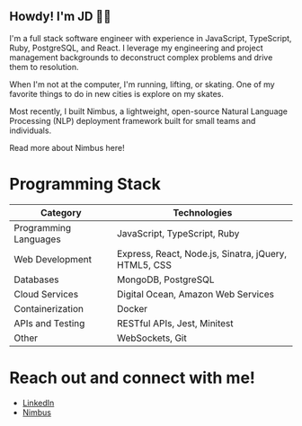 ## Howdy! I'm JD 👋😁

I'm a full stack software engineer with experience in JavaScript, TypeScript, Ruby, PostgreSQL, and React. I leverage my engineering and project management backgrounds to deconstruct complex problems and drive them to resolution.

When I'm not at the computer, I'm running, lifting, or skating. One of my favorite things to do in new cities is explore on my skates.

Most recently, I built Nimbus, a lightweight, open-source Natural Language Processing (NLP) deployment framework built for small teams and individuals.

Read more about Nimbus here!
# Programming Stack
|Category |	Technologies |
| ------- | -------------|
| Programming Languages | 	JavaScript, TypeScript, Ruby |
| Web Development |	Express, React, Node.js, Sinatra, jQuery, HTML5, CSS |
| Databases |	MongoDB, PostgreSQL |
| Cloud Services |	Digital Ocean, Amazon Web Services |
| Containerization | 	Docker |
| APIs and Testing | RESTful APIs, Jest, Minitest |
| Other |	WebSockets, Git |

# Reach out and connect with me!
- [LinkedIn](https://www.linkedin.com/in/jondfortune/)
- [Nimbus](https://nimbusnlp.github.io/)
